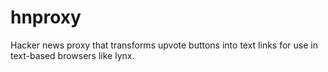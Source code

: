 # hnproxy

Hacker news proxy that transforms upvote buttons into text links for use in text-based browsers like lynx.
